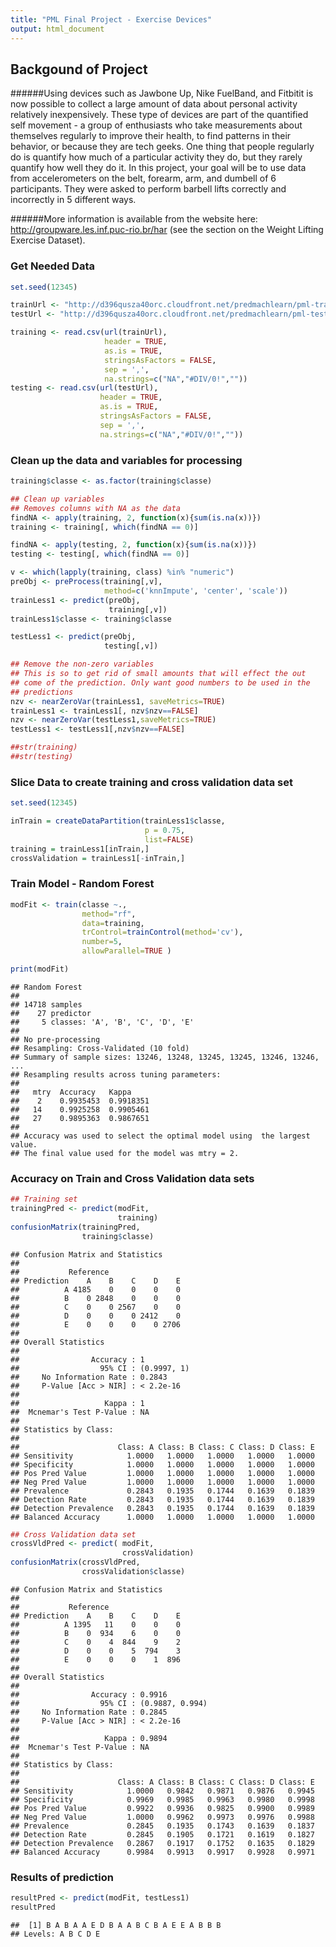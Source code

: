 ```yaml
---
title: "PML Final Project - Exercise Devices"
output: html_document
---
```




## Backgound of Project

######Using devices such as Jawbone Up, Nike FuelBand, and Fitbitit is now possible to collect a large amount of data about personal activity relatively inexpensively. These type of devices are part of the quantified self movement - a group of enthusiasts who take measurements about themselves regularly to improve their health, to find patterns in their behavior, or because they are tech geeks. One thing that people regularly do is quantify how much of a particular activity they do, but they rarely quantify how well they do it. In this project, your goal will be to use data from accelerometers on the belt, forearm, arm, and dumbell of 6 participants. They were asked to perform barbell lifts correctly and incorrectly in 5 different ways. 

######More information is available from the website here: http://groupware.les.inf.puc-rio.br/har (see the section on the Weight Lifting Exercise Dataset).


### Get Needed Data 

```r
set.seed(12345)

trainUrl <- "http://d396qusza40orc.cloudfront.net/predmachlearn/pml-training.csv"
testUrl <- "http://d396qusza40orc.cloudfront.net/predmachlearn/pml-testing.csv"

training <- read.csv(url(trainUrl), 
                     header = TRUE, 
                     as.is = TRUE,
                     stringsAsFactors = FALSE, 
                     sep = ',', 
                     na.strings=c("NA","#DIV/0!",""))
testing <- read.csv(url(testUrl), 
                    header = TRUE, 
                    as.is = TRUE,
                    stringsAsFactors = FALSE, 
                    sep = ',', 
                    na.strings=c("NA","#DIV/0!",""))
```


### Clean up the data and variables for processing

```r
training$classe <- as.factor(training$classe)

## Clean up variables
## Removes columns with NA as the data
findNA <- apply(training, 2, function(x){sum(is.na(x))})
training <- training[, which(findNA == 0)]

findNA <- apply(testing, 2, function(x){sum(is.na(x))})
testing <- testing[, which(findNA == 0)]

v <- which(lapply(training, class) %in% "numeric")
preObj <- preProcess(training[,v], 
                     method=c('knnImpute', 'center', 'scale'))
trainLess1 <- predict(preObj, 
                      training[,v])
trainLess1$classe <- training$classe

testLess1 <- predict(preObj, 
                     testing[,v])

## Remove the non-zero variables
## This is so to get rid of small amounts that will effect the out
## come of the prediction. Only want good numbers to be used in the
## predictions
nzv <- nearZeroVar(trainLess1, saveMetrics=TRUE)
trainLess1 <- trainLess1[, nzv$nzv==FALSE]
nzv <- nearZeroVar(testLess1,saveMetrics=TRUE)
testLess1 <- testLess1[,nzv$nzv==FALSE]

##str(training)
##str(testing)
```

### Slice Data to create training and cross validation data set

```r
set.seed(12345)

inTrain = createDataPartition(trainLess1$classe, 
                              p = 0.75, 
                              list=FALSE)
training = trainLess1[inTrain,]
crossValidation = trainLess1[-inTrain,]
```

### Train Model - Random Forest

```r
modFit <- train(classe ~., 
                method="rf", 
                data=training, 
                trControl=trainControl(method='cv'), 
                number=5, 
                allowParallel=TRUE )

print(modFit)
```

```
## Random Forest 
## 
## 14718 samples
##    27 predictor
##     5 classes: 'A', 'B', 'C', 'D', 'E' 
## 
## No pre-processing
## Resampling: Cross-Validated (10 fold) 
## Summary of sample sizes: 13246, 13248, 13245, 13245, 13246, 13246, ... 
## Resampling results across tuning parameters:
## 
##   mtry  Accuracy   Kappa    
##    2    0.9935453  0.9918351
##   14    0.9925258  0.9905461
##   27    0.9895363  0.9867651
## 
## Accuracy was used to select the optimal model using  the largest value.
## The final value used for the model was mtry = 2.
```

### Accuracy on Train and Cross Validation data sets

```r
## Training set
trainingPred <- predict(modFit, 
                        training)
confusionMatrix(trainingPred, 
                training$classe)
```

```
## Confusion Matrix and Statistics
## 
##           Reference
## Prediction    A    B    C    D    E
##          A 4185    0    0    0    0
##          B    0 2848    0    0    0
##          C    0    0 2567    0    0
##          D    0    0    0 2412    0
##          E    0    0    0    0 2706
## 
## Overall Statistics
##                                      
##                Accuracy : 1          
##                  95% CI : (0.9997, 1)
##     No Information Rate : 0.2843     
##     P-Value [Acc > NIR] : < 2.2e-16  
##                                      
##                   Kappa : 1          
##  Mcnemar's Test P-Value : NA         
## 
## Statistics by Class:
## 
##                      Class: A Class: B Class: C Class: D Class: E
## Sensitivity            1.0000   1.0000   1.0000   1.0000   1.0000
## Specificity            1.0000   1.0000   1.0000   1.0000   1.0000
## Pos Pred Value         1.0000   1.0000   1.0000   1.0000   1.0000
## Neg Pred Value         1.0000   1.0000   1.0000   1.0000   1.0000
## Prevalence             0.2843   0.1935   0.1744   0.1639   0.1839
## Detection Rate         0.2843   0.1935   0.1744   0.1639   0.1839
## Detection Prevalence   0.2843   0.1935   0.1744   0.1639   0.1839
## Balanced Accuracy      1.0000   1.0000   1.0000   1.0000   1.0000
```

```r
## Cross Validation data set
crossVldPred <- predict( modFit, 
                         crossValidation)
confusionMatrix(crossVldPred, 
                crossValidation$classe)
```

```
## Confusion Matrix and Statistics
## 
##           Reference
## Prediction    A    B    C    D    E
##          A 1395   11    0    0    0
##          B    0  934    6    0    0
##          C    0    4  844    9    2
##          D    0    0    5  794    3
##          E    0    0    0    1  896
## 
## Overall Statistics
##                                          
##                Accuracy : 0.9916         
##                  95% CI : (0.9887, 0.994)
##     No Information Rate : 0.2845         
##     P-Value [Acc > NIR] : < 2.2e-16      
##                                          
##                   Kappa : 0.9894         
##  Mcnemar's Test P-Value : NA             
## 
## Statistics by Class:
## 
##                      Class: A Class: B Class: C Class: D Class: E
## Sensitivity            1.0000   0.9842   0.9871   0.9876   0.9945
## Specificity            0.9969   0.9985   0.9963   0.9980   0.9998
## Pos Pred Value         0.9922   0.9936   0.9825   0.9900   0.9989
## Neg Pred Value         1.0000   0.9962   0.9973   0.9976   0.9988
## Prevalence             0.2845   0.1935   0.1743   0.1639   0.1837
## Detection Rate         0.2845   0.1905   0.1721   0.1619   0.1827
## Detection Prevalence   0.2867   0.1917   0.1752   0.1635   0.1829
## Balanced Accuracy      0.9984   0.9913   0.9917   0.9928   0.9971
```

### Results of prediction

```r
resultPred <- predict(modFit, testLess1)
resultPred
```

```
##  [1] B A B A A E D B A A B C B A E E A B B B
## Levels: A B C D E
```


